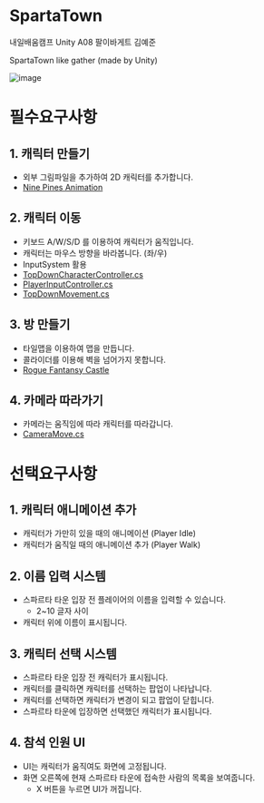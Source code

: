 # SpartaTown
내일배움캠프 Unity A08 팔이바게트 김예준

SpartaTown like gather (made by Unity)

![image](https://github.com/kyj0701/SpartaTown/assets/31722243/06811c23-c51c-4062-9762-cc24c9213156)


# 필수요구사항

## 1. 캐릭터 만들기

* 외부 그림파일을 추가하여 2D 캐릭터를 추가합니다.
* [Nine Pines Animation]([https://github.com/kyj0701/SpartaTown/blob/main/Assets/Externals/Nine%20Pines%20Animation/2D%20Character%20Sprite%20Animation%20-%20Penguin/sprites/penguin_idle_01.png](https://assetstore.unity.com/packages/2d/characters/2d-character-sprite-animation-penguin-236747))

## 2. 캐릭터 이동

* 키보드 A/W/S/D 를 이용하여 캐릭터가 움직입니다.
* 캐릭터는 마우스 방향을 바라봅니다. (좌/우)
* InputSystem 활용
* [TopDownCharacterController.cs](https://github.com/kyj0701/SpartaTown/blob/main/Assets/Scripts/Controller/TopDownCharacterController.cs)
* [PlayerInputController.cs](https://github.com/kyj0701/SpartaTown/blob/main/Assets/Scripts/Controller/PlayerInputController.cs)
* [TopDownMovement.cs](https://github.com/kyj0701/SpartaTown/blob/main/Assets/Scripts/Entities/TopDownMovement.cs)

## 3. 방 만들기

* 타일맵을 이용하여 맵을 만듭니다.
* 콜라이더를 이용해 벽을 넘어가지 못합니다.
* [Rogue Fantansy Castle](https://assetstore.unity.com/packages/2d/environments/rogue-fantasy-castle-164725)

## 4. 카메라 따라가기

* 카메라는 움직임에 따라 캐릭터를 따라갑니다.
* [CameraMove.cs](https://github.com/kyj0701/SpartaTown/blob/main/Assets/Scripts/CameraMove.cs)



# 선택요구사항

## 1. 캐릭터 애니메이션 추가

* 캐릭터가 가만히 있을 때의 애니메이션 (Player Idle)
* 캐릭터가 움직일 때의 애니메이션 추가 (Player Walk)

## 2. 이름 입력 시스템

* 스파르타 타운 입장 전 플레이어의 이름을 입력할 수 있습니다.
  * 2~10 글자 사이
* 캐릭터 위에 이름이 표시됩니다.

## 3. 캐릭터 선택 시스템

* 스파르타 타운 입장 전 캐릭터가 표시됩니다.
* 캐릭터를 클릭하면 캐릭터를 선택하는 팝업이 나타납니다.
* 캐릭터를 선택하면 캐릭터가 변경이 되고 팝업이 닫힙니다.
* 스파르타 타운에 입장하면 선택했던 캐릭터가 표시됩니다.

## 4. 참석 인원 UI
* UI는 캐릭터가 움직여도 화면에 고정됩니다.
* 화면 오른쪽에 현재 스파르타 타운에 접속한 사람의 목록을 보여줍니다.
  * X 버튼을 누르면 UI가 꺼집니다.
